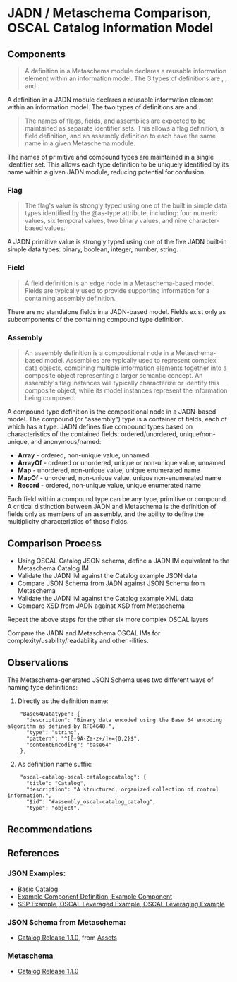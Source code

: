 # JADN / Metaschema Comparison, OSCAL Catalog Information Model

## Components

> A definition in a Metaschema module declares a reusable information element within an information model.
> The 3 types of definitions are <define-flag>, <define-field>, and <define-assembly>.

A definition in a JADN module declares a reusable information element within an information model.
The two types of definitions are <primitive> and <compound>.

> The names of flags, fields, and assemblies are expected to be maintained as separate identifier sets.
> This allows a flag definition, a field definition, and an assembly definition to each have the same name
> in a given Metaschema module.

The names of primitive and compound types are maintained in a single identifier set.
This allows each type definition to be uniquely identified by its name within a given JADN module,
reducing potential for confusion.

### Flag

> The flag's value is strongly typed using one of the built in simple data types identified by
> the @as-type attribute, including: four numeric values, six temporal values, two binary values, and
> nine character-based values.

A JADN primitive value is strongly typed using one of the five JADN built-in simple data types:
binary, boolean, integer, number, string.

### Field

> A field definition is an edge node in a Metaschema-based model.
> Fields are typically used to provide supporting information for a containing assembly definition.

There are no standalone fields in a JADN-based model.
Fields exist only as subcomponents of the containing compound type definition.

### Assembly

> An assembly definition is a compositional node in a Metaschema-based model.
> Assemblies are typically used to represent complex data objects, combining multiple
> information elements together into a composite object representing a larger semantic concept.
> An assembly's flag instances will typically characterize or identify this composite object,
> while its model instances represent the information being composed.

A compound type definition is the compositional node in a JADN-based model.
The compound (or "assembly") type is a container of fields, each of which has a type.
JADN defines five compound types based on characteristics of the contained fields:
ordered/unordered, unique/non-unique, and anonymous/named:
* **Array** - ordered, non-unique value, unnamed
* **ArrayOf** - ordered or unordered, unique or non-unique value, unnamed
* **Map** - unordered, non-unique value, unique enumerated name
* **MapOf** - unordered, non-unique value, unique non-enumerated name
* **Record** - ordered, non-unique value, unique enumerated name

Each field within a compound type can be any type, primitive or compound.  A critical distinction
between JADN and Metaschema is the definition of fields only as members of an assembly, and the
ability to define the multiplicity characteristics of those fields.

## Comparison Process

* Using OSCAL Catalog JSON schema, define a JADN IM equivalent to the Metaschema Catalog IM
* Validate the JADN IM against the Catalog example JSON data
* Compare JSON Schema from JADN against JSON Schema from Metaschema
* Validate the JADN IM against the Catalog example XML data
* Compare XSD from JADN against XSD from Metaschema

Repeat the above steps for the other six more complex OSCAL layers

Compare the JADN and Metaschema OSCAL IMs for complexity/usability/readability and other -ilities.

## Observations

The Metaschema-generated JSON Schema uses two different ways of naming type definitions:
1) Directly as the definition name:
```
    "Base64Datatype": {
      "description": "Binary data encoded using the Base 64 encoding algorithm as defined by RFC4648.",
      "type": "string",
      "pattern": "^[0-9A-Za-z+/]+={0,2}$",
      "contentEncoding": "base64"
    },
```
2) As definition name suffix:
```
    "oscal-catalog-oscal-catalog:catalog": {
      "title": "Catalog",
      "description": "A structured, organized collection of control information.",
      "$id": "#assembly_oscal-catalog_catalog",
      "type": "object",
```

## Recommendations

## References

### JSON Examples:
* [Basic Catalog](https://github.com/usnistgov/oscal-content/blob/main/examples/catalog/json/basic-catalog.json)
* [Example Component Definition, Example Component](https://github.com/usnistgov/oscal-content/tree/main/examples/component-definition/json)
* [SSP Example, OSCAL Leveraged Example, OSCAL Leveraging Example](https://github.com/usnistgov/oscal-content/tree/main/examples/ssp/json)

### JSON Schema from Metaschema:
* [Catalog Release 1.1.0](https://github.com/usnistgov/OSCAL/releases/download/v1.1.0/oscal_catalog_schema.json),
from [Assets](https://github.com/usnistgov/OSCAL/releases/)

### Metaschema
* [Catalog Release 1.1.0](https://github.com/usnistgov/OSCAL/blob/main/src/metaschema/oscal_catalog_metaschema.xml)